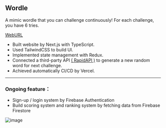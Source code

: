 ## Wordle
A mimic wordle that you can challenge continuously! For each challenge, you have 6 tries.

[WebURL](https://wordle-react-redux.vercel.app/)
- Built website by Next.js with TypeScript.
- Used TailwindCSS to build UI.
- Implemented state management with Redux.
- Connected a third-party API [( RapidAPI )](https://rapidapi.com/sheharyar566/api/random-words5) to generate a new random word for next challenge.
- Achieved automatically CI/CD by Vercel.
* * *
### Ongoing feature：
- Sign-up / login system by Firebase Authentication
- Build scoring system and ranking system by fetching data from Firebase Firestore



![image](https://user-images.githubusercontent.com/102346844/223431795-9774e2e6-6bba-421f-9cdf-08bb95d4b859.png)


